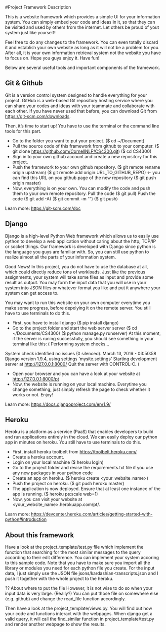 #Project Framework Description

This is a website framework which provides a simple UI for your information system. You can simply embed your code and ideas in it, so that they can be visited and used by others from the internet. Let others be proud of yout system just like yourself!

Feel free to do any changes to the framework. You can even totally discard it and establish your own website as long as it will not be a problem for you. After all, it is your own information retrieval system not the website you have to focus on. Hope you guys enjoy it. Have fun!

Below are several useful tools and important components of the framework. 

## Git & Github
Git is a version control system designed to handle everything for your project. GitHub is a web-based Git repository hosting service where you can share your codes and ideas with your teammate and collaborate with each other. If you have never used that before, you can download Git from https://git-scm.com/downloads. 

Then, it’s time to start up! You have to use the terminal or the command line tools for this part.
- Go to the folder you want to put your project. 
($ cd ~/Document)
- Pull the source code of this framework from github to your computer.
($ git clone https://github.com/CornellNLP/CS4300.git)
($ cd CS4300)
- Sign in to your own github account and create a new repository for this project. 
- Push the framework to your own github repository.
	($ git remote rename origin upstream)
	($ git remote add origin URL_TO_GITHUB_REPO) 
← you can find this URL on you github page of the new repository
	($ git push origin master)
- Now, everything is on your own. You can modify the code and push them to your own remote repository. 
Pull the code 
($ git pull)
Push the code 
($ git add -A) 
($ git commit -m “<message about your modification>”)
($ git push)

Learn more: 
https://git-scm.com/doc

## Django
Django is a high-level Python Web framework which allows us to easily use python to develop a web application without caring about the http, TCP/IP or socket things. Our framework is developed with Django since python is the language you guys are familiar with. So, you can still use python to realize almost all the parts of your information system.

Good News! In this project, you do not have to use the database at all, which could directly reduce tons of workloads. Just like the previous assignments, your system will take some files as input and provide some result as output. You may form the input data that you will use in your system into JSON files or whatever format you like and put it anywhere your system can get access to.

You may want to run this website on your own computer everytime you make some progress, before depolying it on the remote server. You still have to use terminals to do this.
- First, you have to install django
	($ pip install django)
- Go to the project folder and start the web server server
	($ cd ~/Documents/CS4300)
	($ python manage.py runserver)
  At this moment, if the server is runing successfully, you should see something in your terminal like this:
(
Performing system checks...

System check identified no issues (0 silenced).
March 13, 2016 - 03:50:58
Django version 1.9.4, using settings 'mysite.settings'
Starting development server at http://127.0.0.1:8000/
Quit the server with CONTROL-C.
)
- Open your browser and you can have a look at your website at http://127.0.0.1:8000/pt
- Now, the website is running on your local machine. Everytime you change something, just simply refresh the page to check whether it works or not. Enjoy!

Learn more:
https://docs.djangoproject.com/en/1.9/

## Heroku
Heroku is a platform as a service (PaaS) that enables developers to build and run applications entirely in the cloud. We can easily deploy our python app in minutes on heroku. You still have to use terminals to do this.

- First, install heroku toolbelt from https://toolbelt.heroku.com/
- Create a heroku account.
- Login on your local machine
	($ heroku login)
- Go to the project folder and revise the requirements.txt file if you use any new packages in your python code
- Create an app on heroku.
	($ heroku create <your_website_name>)
- Push the project on heroku.
	($ git push heroku master)
- The application is now deployed. Ensure that at least one instance of the app is running.
	($ heroku ps:scale web=1)
- Now, you can visit your website at <your_website_name>.herokuapp.com/pt/.

Learn more:
https://devcenter.heroku.com/articles/getting-started-with-python#introduction

## About this framework
Have a look at the project_template/test.py file which implement the function that searching for the most similar messages to the query according to their edit difference. You can implement your system accoring to this sample code. Note that you have to make sure you import all the library or modules you need for each python file you create. For the input data, I just simply use the JSON file jsons/kardashian-transcripts.json and I push it together with the whole project to the heroku.

??  About where to put the file 
However, it is not wise to do so when your input data is very large. (Really?) You can put those file on somewhere else (e.g. github) and change the read_file function accordingly. 

Then have a look at the project_template/views.py. You will find out how your code and functions interact with the webpages. When django get a valid query, it will call the find_similar function in project_template/test.py and render another webpage to show the results.

